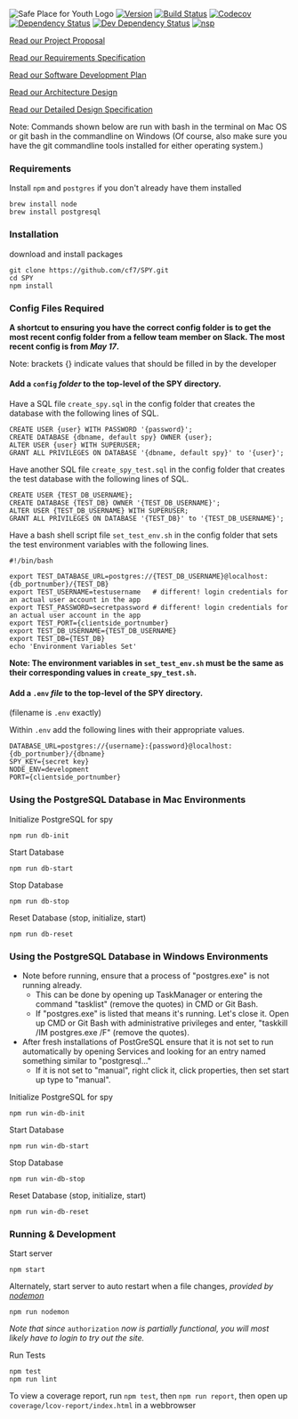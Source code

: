 ![Safe Place for Youth Logo](resources/Logo.jpg "Safe Place for Youth Database Project")
[![Version][version-img]][version-url]
[![Build Status][build-img]][build-url]
[![Codecov][codecov-img]][codecov-url]
[![Dependency Status][dependency-img]][dependency-url]
[![Dev Dependency Status][dev-dependency-img]][dev-dependency-url]
[![nsp][nsp-img]][nsp-url]

[Read our Project Proposal](docs/Project_Proposal.md)

[Read our Requirements Specification](docs/Requirements_Specification.md)

[Read our Software Development Plan](docs/Software_Development_Plan.md)

[Read our Architecture Design](docs/Architecture_Design_Document.md)

[Read our Detailed Design Specification](docs/Detailed_Design_Specification.md)

Note: Commands shown below are run with bash in the terminal on Mac OS or git bash in the commandline on Windows
(Of course, also make sure you have the git commandline tools installed for either operating system.)

### Requirements
Install `npm` and `postgres` if you don't already have them installed
```
brew install node
brew install postgresql
```

### Installation
download and install packages
```
git clone https://github.com/cf7/SPY.git
cd SPY
npm install
```

### Config Files Required

**A shortcut to ensuring you have the correct config folder is to get the most recent config folder from a fellow team member on Slack.
The most recent config is from _May 17_.**

Note: brackets {} indicate values that should be filled in by the developer

#### Add a `config` _folder_ to the top-level of the SPY directory.

Have a SQL file `create_spy.sql` in the config folder that creates the database with the following lines of SQL.
```
CREATE USER {user} WITH PASSWORD '{password}';
CREATE DATABASE {dbname, default spy} OWNER {user};
ALTER USER {user} WITH SUPERUSER;
GRANT ALL PRIVILEGES ON DATABASE '{dbname, default spy}' to '{user}';
```

Have another SQL file `create_spy_test.sql` in the config folder that creates the test database with the following lines of SQL.
```
CREATE USER {TEST_DB_USERNAME};
CREATE DATABASE {TEST_DB} OWNER '{TEST_DB_USERNAME}';
ALTER USER {TEST_DB_USERNAME} WITH SUPERUSER;
GRANT ALL PRIVILEGES ON DATABASE '{TEST_DB}' to '{TEST_DB_USERNAME}';
```

Have a bash shell script file `set_test_env.sh` in the config folder that sets the test environment variables with the following lines.
```
#!/bin/bash

export TEST_DATABASE_URL=postgres://{TEST_DB_USERNAME}@localhost:{db_portnumber}/{TEST_DB}
export TEST_USERNAME=testusername   # different! login credentials for an actual user account in the app
export TEST_PASSWORD=secretpassword # different! login credentials for an actual user account in the app
export TEST_PORT={clientside_portnumber}
export TEST_DB_USERNAME={TEST_DB_USERNAME}
export TEST_DB={TEST_DB}
echo 'Environment Variables Set'
```

**Note: The environment variables in `set_test_env.sh` must be the same as their corresponding values in `create_spy_test.sh`.**

#### Add a `.env` _file_ to the top-level of the SPY directory.
(filename is `.env` exactly)

Within `.env` add the following lines with their appropriate values.
```
DATABASE_URL=postgres://{username}:{password}@localhost:{db_portnumber}/{dbname}
SPY_KEY={secret key}
NODE_ENV=development
PORT={clientside_portnumber}
```

### Using the PostgreSQL Database in Mac Environments


Initialize PostgreSQL for spy
```
npm run db-init
```

Start Database
```
npm run db-start
```

Stop Database
```
npm run db-stop
```
Reset Database (stop, initialize, start)
```
npm run db-reset
```

### Using the PostgreSQL Database in Windows Environments

* Note before running, ensure that a process of "postgres.exe" is not running already.
  * This can be done by opening up TaskManager or entering the command "tasklist" (remove the quotes) in CMD or Git Bash.
  * If "postgres.exe" is listed that means it's running. Let's close it. Open up CMD or Git Bash with administrative privileges
    and  enter, "taskkill /IM postgres.exe /F" (remove the quotes). 
* After fresh installations of PostGreSQL ensure that it is not set to run automatically
  by opening Services and looking for an entry named something similar to "postgresql..."
   * If it is not set to "manual", right click it, click properties, then set start up
     type to "manual".

Initialize PostgreSQL for spy
```
npm run win-db-init
```

Start Database
```
npm run win-db-start
```

Stop Database
```
npm run win-db-stop
```
Reset Database (stop, initialize, start)
```
npm run win-db-reset
```

### Running & Development

Start server
```
npm start
```

Alternately, start server to auto restart when a file changes, _provided by [nodemon](https://github.com/remy/nodemon/)_
```
npm run nodemon
```

_Note that since_ `authorization` _now is partially functional, you will most likely have to login to try out the site._

Run Tests
```
npm test
npm run lint
```

To view a coverage report, run `npm test`, then `npm run report`, then open up `coverage/lcov-report/index.html` in a webbrowser

[version-img]: https://img.shields.io/badge/version-alpha%204-red.svg
[version-url]: https://github.com/cf7/SPY

[build-img]: https://travis-ci.org/cf7/SPY.svg?branch=master
[build-url]: https://travis-ci.org/cf7/SPY

[codecov-img]: https://codecov.io/gh/cf7/SPY/branch/master/graph/badge.svg
[codecov-url]: https://codecov.io/gh/cf7/SPY

[dependency-img]: https://david-dm.org/cf7/SPY.svg
[dependency-url]: https://david-dm.org/cf7/SPY

[dev-dependency-img]: https://david-dm.org/cf7/SPY/dev-status.svg
[dev-dependency-url]: https://david-dm.org/cf7/SPY?type=dev

[nsp-img]: https://nodesecurity.io/orgs/spy-database-app/projects/a5e92551-7ea6-4500-bc8f-cedca8b8b409/badge
[nsp-url]: https://nodesecurity.io/orgs/spy-database-app/projects/a5e92551-7ea6-4500-bc8f-cedca8b8b409
